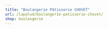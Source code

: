 ```yaml
---
title: "Boulangerie Pâtisserie CHOVET"
url: /lapalud/boulangerie-patisserie-chovet/
shop: boulangerie
---
```

